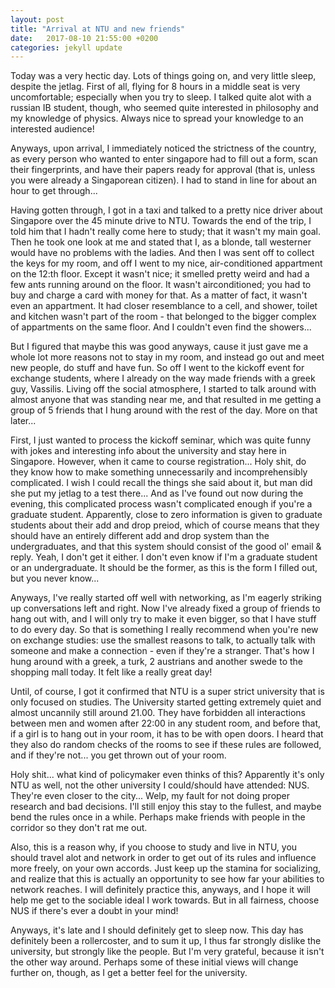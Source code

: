 ```yaml
---
layout: post
title: "Arrival at NTU and new friends"
date:   2017-08-10 21:55:00 +0200
categories: jekyll update
---
```


Today was a very hectic day. Lots of things going on, and very little sleep, despite the jetlag.
First of all, flying for 8 hours in a middle seat is very uncomfortable; especially when you try to sleep. I talked quite alot with a russian IB student, though, who seemed quite interested in philosophy and my knowledge of physics. Always nice to spread your knowledge to an interested audience!

Anyways, upon arrival, I immediately noticed the strictness of the country, as every person who wanted to enter singapore had to fill out a form, scan their fingerprints, and have their papers ready for approval (that is, unless you were already a Singaporean citizen). I had to stand in line for about an hour to get through...

Having gotten through, I got in a taxi and talked to a pretty nice driver about Singapore over the 45 minute drive to NTU. Towards the end of the trip, I told him that I hadn't really come here to study; that it wasn't my main goal. Then he took one look at me and stated that I, as a blonde, tall westerner would have no problems with the ladies. And then I was sent off to collect the keys for my room, and off I went to my nice, air-conditioned appartment on the 12:th floor. Except it wasn't nice; it smelled pretty weird and had a few ants running around on the floor. It wasn't airconditioned; you had to buy and charge a card with money for that. As a matter of fact, it wasn't even an appartment. It had closer resemblance to a cell, and shower, toilet and kitchen wasn't part of the room - that belonged to the bigger complex of appartments on the same floor. And I couldn't even find the showers...

But I figured that maybe this was good anyways, cause it just gave me a whole lot more reasons not to stay in my room, and instead go out and meet new people, do stuff and have fun. So off I went to the kickoff event for exchange students, where I already on the way made friends with a greek guy, Vassilis. Living off the social atmosphere, I started to talk around with almost anyone that was standing near me, and that resulted in me getting a group of 5 friends that I hung around with the rest of the day. More on that later...

First, I just wanted to process the kickoff seminar, which was quite funny with jokes and interesting info about the university and stay here in Singapore. However, when it came to course registration... Holy shit, do they know how to make something unnecessarily and incomprehensibly complicated. I wish I could recall the things she said about it, but man did she put my jetlag to a test there... And as I've found out now during the evening, this complicated process wasn't complicated enough if you're a graduate student. Apparently, close to zero information is given to graduate students about their add and drop preiod, which of course means that they should have an entirely different add and drop system than the undergraduates, and that this system should consist of the good ol' email & reply. Yeah, I don't get it either. I don't even know if I'm a graduate student or an undergraduate. It should be the former, as this is the form I filled out, but you never know...

Anyways, I've really started off well with networking, as I'm eagerly striking up conversations left and right. Now I've already fixed a group of friends to hang out with, and I will only try to make it even bigger, so that I have stuff to do every day. So that is something I really recommend when you're new on exchange studies: use the smallest reasons to talk, to actually talk with someone and make a connection - even if they're a stranger. That's how I hung around with a greek, a turk, 2 austrians and another swede to the shopping mall today. It felt like a really great day!

Until, of course, I got it confirmed that NTU is a super strict university that is only focused on studies. The University started getting extremely quiet and almost uncannily still around 21.00. They have forbidden all interactions between men and women after 22:00 in any student room, and before that, if a girl is to hang out in your room, it has to be with open doors. I heard that they also do random checks of the rooms to see if these rules are followed, and if they're not... you get thrown out of your room.

Holy shit... what kind of policymaker even thinks of this? Apparently it's only NTU as well, not the other university I could/should have attended: NUS. They're even closer to the city... Welp, my fault for not doing proper research and bad decisions. I'll still enjoy this stay to the fullest, and maybe bend the rules once in a while. Perhaps make friends with people in the corridor so they don't rat me out.

Also, this is a reason why, if you choose to study and live in NTU, you should travel alot and network in order to get out of its rules and influence more freely, on your own accords. Just keep up the stamina for socializing, and realize that this is actually an opportunity to see how far your abilities to network reaches. I will definitely practice this, anyways, and I hope it will help me get to the sociable ideal I work towards. But in all fairness, choose NUS if there's ever a doubt in your mind!

Anyways, it's late and I should definitely get to sleep now. This day has definitely been a rollercoster, and to sum it up, I thus far strongly dislike the university, but strongly like the people. But I'm very grateful, because it isn't the other way around. Perhaps some of these initial views will change further on, though, as I get a better feel for the university.

